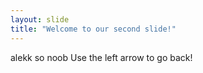 ```yaml
---
layout: slide
title: "Welcome to our second slide!"
---
```

alekk so noob
Use the left arrow to go back!
